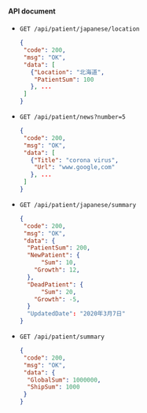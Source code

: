 #### API document

- `GET /api/patient/japanese/location`

  ```json
  { 
   "code": 200,
   "msg": "OK",
   "data": [
     {"Location": "北海道",
      "PatientSum": 100
     }, ...
   ]
  }
  ```

- `GET /api/patient/news?number=5`

  ```json
  { 
   "code": 200,
   "msg": "OK",
   "data": [
     {"Title": "corona virus",
      "Url": "www.google,com"
     }, ...
   ]
  }
  ```

- `GET /api/patient/japanese/summary`

  ```json
  { 
   "code": 200,
   "msg": "OK",
   "data": {
    "PatientSum": 200,
    "NewPatient": {
    	"Sum": 10,
      "Growth": 12, 
  	},
    "DeadPatient": {
    	"Sum": 20,
      "Growth": -5, 
    }
    "UpdatedDate": "2020年3月7日"
  }
  ```

- `GET /api/patient/summary`

  ```json
  { 
   "code": 200,
   "msg": "OK",
   "data": {
    "GlobalSum": 1000000,
    "ShipSum": 1000
   }
  }
  ```

  